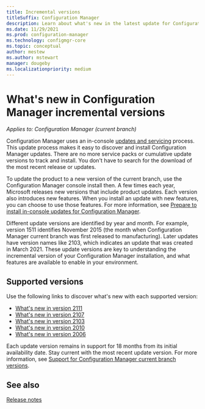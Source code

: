 ```yaml
---
title: Incremental versions
titleSuffix: Configuration Manager
description: Learn about what's new in the latest update for Configuration Manager.
ms.date: 11/29/2021
ms.prod: configuration-manager
ms.technology: configmgr-core
ms.topic: conceptual
author: mestew
ms.author: mstewart
manager: dougeby
ms.localizationpriority: medium
---
```


# What's new in Configuration Manager incremental versions

*Applies to: Configuration Manager (current branch)*

Configuration Manager uses an in-console [updates and servicing](../../servers/manage/updates.md) process. This update process makes it easy to discover and install Configuration Manager updates. There are no more service packs or cumulative update versions to track and install. You don't have to search for the download of the most recent release or updates.

To update the product to a new version of the current branch, use the Configuration Manager console install then. A few times each year, Microsoft releases new versions that include product updates. Each version also introduces new features. When you install an update with new features, you can choose to use those features. For more information, see [Prepare to install in-console updates for Configuration Manager](../../servers/manage/prepare-in-console-updates.md).

Different update versions are identified by year and month. For example, version 1511 identifies November 2015 (the month when Configuration Manager current branch was first released to manufacturing). Later updates have version names like 2103, which indicates an update that was created in March 2021. These update versions are key to understanding the incremental version of your Configuration Manager installation, and what features are available to enable in your environment.

## Supported versions

Use the following links to discover what's new with each supported version:

- [What's new in version 2111](whats-new-in-version-2111.md)
- [What's new in version 2107](whats-new-in-version-2107.md)
- [What's new in version 2103](whats-new-in-version-2103.md)
- [What's new in version 2010](whats-new-in-version-2010.md)
- [What's new in version 2006](whats-new-in-version-2006.md)

Each update version remains in support for 18 months from its initial availability date. Stay current with the most recent update version. For more information, see [Support for Configuration Manager current branch versions](../../servers/manage/current-branch-versions-supported.md).

## See also

[Release notes](../../servers/deploy/install/release-notes.md)
